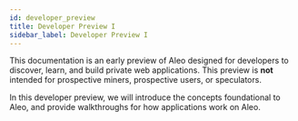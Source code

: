 ```yaml
---
id: developer_preview
title: Developer Preview I
sidebar_label: Developer Preview I
---
```


This documentation is an early preview of Aleo designed for developers to discover, learn, and build private web applications.
This preview is **not** intended for prospective miners, prospective users, or speculators.

In this developer preview, we will introduce the concepts foundational to Aleo, and provide walkthroughs for 
how applications work on Aleo.


